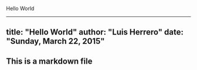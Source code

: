 Hello World

---
title: "Hello World"
author: "Luis Herrero"
date: "Sunday, March 22, 2015"
---

## This is a markdown file

